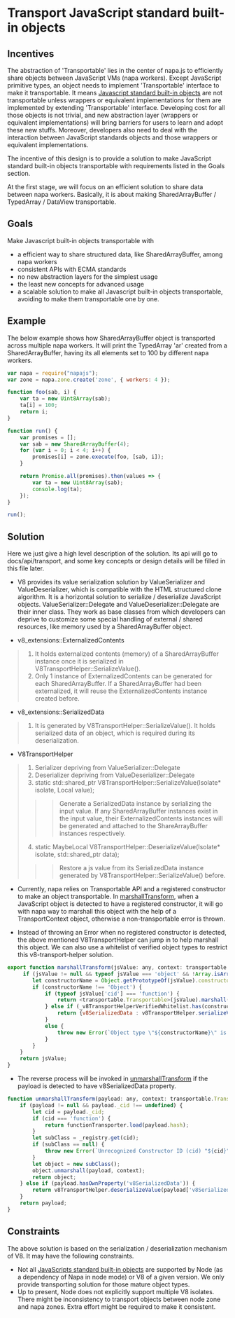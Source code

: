 # Transport JavaScript standard built-in objects

## Incentives
The abstraction of 'Transportable' lies in the center of napa.js to efficiently share objects between JavaScript VMs (napa workers). Except JavaScript primitive types, an object needs to implement 'Transportable' interface to make it transportable. It means [Javascript standard built-in objects](https://developer.mozilla.org/en-US/docs/Web/JavaScript/Reference/Global_Objects) are not transportable unless wrappers or equivalent implementations for them are implemented by extending 'Transportable' interface. Developing cost for all those objects is not trivial, and new abstraction layer (wrappers or equivalent implementations) will bring barriers for users to learn and adopt these new stuffs. Moreover, developers also need to deal with the interaction between JavaScript standards objects and those wrappers or equivalent implementations.

The incentive of this design is to provide a solution to make JavaScript standard built-in objects transportable with requirements listed in the Goals section.

At the first stage, we will focus on an efficient solution to share data between napa workers. Basically, it is about making SharedArrayBuffer / TypedArray / DataView transportable.

## Goals
Make Javascript built-in objects transportable with
- a efficient way to share structured data, like SharedArrayBuffer, among napa workers
- consistent APIs with ECMA standards
- no new abstraction layers for the simplest usage
- the least new concepts for advanced usage
- a scalable solution to make all Javascript built-in objects transportable, avoiding to make them transportable one by one.

## Example
The below example shows how SharedArrayBuffer object is transported across multiple napa workers. It will print the TypedArray 'ar' created from a SharedArrayBuffer, having its all elements set to 100 by different napa workers. 
```js
var napa = require("napajs");
var zone = napa.zone.create('zone', { workers: 4 });

function foo(sab, i) {
    var ta = new Uint8Array(sab);
    ta[i] = 100;
    return i;
}

function run() {
    var promises = [];
    var sab = new SharedArrayBuffer(4);
    for (var i = 0; i < 4; i++) {
        promises[i] = zone.execute(foo, [sab, i]);
    }

    return Promise.all(promises).then(values => {
        var ta = new Uint8Array(sab);
        console.log(ta);
    });
}

run();

```

## Solution
Here we just give a high level description of the solution. Its api will go to docs/api/transport, and some key concepts or design details will be filled in this file later.
- V8 provides its value serialization solution by ValueSerializer and ValueDeserializer, which is compatible with the HTML structured clone algorithm. It is a horizontal solution to serialize / deserialize JavaScript objects. ValueSerializer::Delegate and ValueDeserializer::Delegate are their inner class. They work as base classes from which developers can deprive to customize some special handling of external / shared resources, like memory used by a SharedArrayBuffer object.

- v8_extensions::ExternalizedContents
> 1. It holds externalized contents (memory) of a SharedArrayBuffer instance once it is serialized in V8TransportHelper::SerializeValue().
> 2. Only 1 instance of ExternalizedContents can be generated for each SharedArrayBuffer. If a SharedArrayBuffer had been externalized, it will reuse the ExternalizedContents instance created before.

- v8_extensions::SerializedData
> 1. It is generated by V8TransportHelper::SerializeValue(). It holds serialized data of an object, which is required during its deserialization.

- V8TransportHelper
> 1. Serializer depriving from ValueSerializer::Delegate
> 2. Deserializer depriving from ValueDeserializer::Delegate
> 3. static std::shared_ptr<SerializedData> V8TransportHelper::SerializeValue(Isolate* isolate, Local<Value> value);
>>> Generate a SerializedData instance by serializing the input value.
>>> If any SharedArrayBuffer instances exist in the input value, their ExternalizedContents instances will be generated and attached to the ShareArrayBuffer instances respectively.
> 4. static MaybeLocal<Value> V8TransportHelper::DeserializeValue(Isolate* isolate, std::shared_ptr<SerializedData> data);
>>> Restore a js value from its SerializedData instance generated by V8TransportHelper::SerializeValue() before.

- Currently, napa relies on Transportable API and a registered constructor to make an object transportable. In [marshallTransform](https://github.com/Microsoft/napajs/blob/master/lib/transport/transport.ts), when a JavaScript object is detected to have a registered constructor, it will go with napa way to marshall this object with the help of a TransportContext object, otherwise a non-transportable error is thrown.

- Instead of throwing an Error when no registered constructor is detected, the above mentioned V8TransportHelper can jump in to help marshall this object. We can also use a whitelist of verified object types to restrict this v8-transport-helper solution.
```js
export function marshallTransform(jsValue: any, context: transportable.TransportContext): any {
     if (jsValue != null && typeof jsValue === 'object' && !Array.isArray(jsValue)) {
        let constructorName = Object.getPrototypeOf(jsValue).constructor.name;
        if (constructorName !== 'Object') {
            if (typeof jsValue['cid'] === 'function') {
                return <transportable.Transportable>(jsValue).marshall(context);
            } else if (_v8TransportHelperVerifiedWhitelist.has(constructorName)) {
                return {v8SerializedData : v8TransportHelper.serializeValue(jsValue)};
            }
            else {
                throw new Error(`Object type \"${constructorName}\" is not transportable.`);
            }
        }
    }
    return jsValue;
}
```
- The reverse process will be invoked in [unmarshallTransform](https://github.com/Microsoft/napajs/edit/master/lib/transport/transport.ts) if the payload is detected to have v8SerializedData property.
```js
function unmarshallTransform(payload: any, context: transportable.TransportContext): any {
    if (payload != null && payload._cid !== undefined) {
        let cid = payload._cid;
        if (cid === 'function') {
            return functionTransporter.load(payload.hash);
        }
        let subClass = _registry.get(cid);
        if (subClass == null) {
            throw new Error(`Unrecognized Constructor ID (cid) "${cid}". Please ensure @cid is applied on the class or transport.register is called on the class.`);
        }
        let object = new subClass();
        object.unmarshall(payload, context);
        return object;
    } else if (payload.hasOwnProperty('v8SerializedData')) {
        return v8TransportHelper.deserializeValue(payload['v8SerializedData']);
    }
    return payload;
}
```


## Constraints
The above solution is based on the serialization / deserialization mechanism of V8. It may have the following constraints.
- Not all [JavaScripts standard built-in objects](https://developer.mozilla.org/en-US/docs/Web/JavaScript/Reference/Global_Objects) are supported by Node (as a dependency of Napa in node mode) or V8 of a given version. We only provide transporting solution for those mature object types.
- Up to present, Node does not explicitly support multiple V8 isolates. There might be inconsistency to transport objects between node zone and napa zones. Extra effort might be required to make it consistent.
